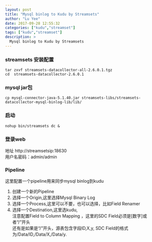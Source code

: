 ```yaml
---
layout: post
title: "Mysql binlog to Kudu by Streamsets"
author: "Lu Yee"
date: 2017-09-28 12:55:32
categories: ["kudu","streamset"]
tags: ["kudu","streamset"]
description: >
  Mysql binlog to Kudu by Streamsets
---
```


### streamsets  安装配置

```
tar zxvf streamsets-datacollector-all-2.6.0.1.tgz 
cd  streamsets-datacollector-2.6.0.1
```

### mysql jar包

```
cp mysql-connector-java-5.1.40.jar streamsets-libs/streamsets-datacollector-mysql-binlog-lib/lib/
```

### 启动

```
nohup bin/streamsets dc &
```
### 登录web 

地址 http://streamsetsip:18630   
用户名密码：admin/admin

### Pipeline

这里配置一个pipeline用来同步mysql binlog到kudu

1. 创建一个新的Pipeline
2. 选择一个Origin,这里选择Mysql Binary Log
3. 选择一个Process,这里可以不要，也可以选择，比如Field Renamer
4. 选择一个Destination,这里选kudu,   
     注意配置Field to Column Mapping ，这里的SDC Field必须是[数字]或者“/”开头   
     还有是如果是“/”开头，源表包含字段ID,X,y, SDC Field的格式为/Data/ID,/Data/X,/Data/y.


